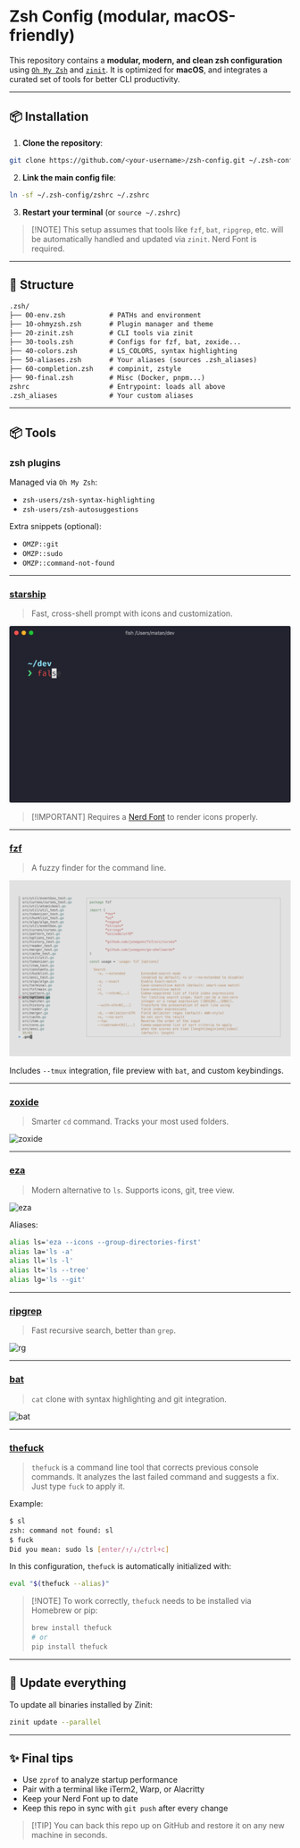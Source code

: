 # Zsh Config (modular, macOS-friendly)

This repository contains a **modular, modern, and clean zsh configuration** using [`Oh My Zsh`](https://ohmyz.sh/) and [`zinit`](https://github.com/zdharma-continuum/zinit). It is optimized for **macOS**, and integrates a curated set of tools for better CLI productivity.

---

## 📦 Installation

1. **Clone the repository**:

```bash
git clone https://github.com/<your-username>/zsh-config.git ~/.zsh-config
```

2. **Link the main config file**:

```bash
ln -sf ~/.zsh-config/zshrc ~/.zshrc
```

3. **Restart your terminal** (or `source ~/.zshrc`)

> \[!NOTE]
> This setup assumes that tools like `fzf`, `bat`, `ripgrep`, etc. will be automatically handled and updated via `zinit`. Nerd Font is required.

---

## 🔧 Structure

```text
.zsh/
├── 00-env.zsh           # PATHs and environment
├── 10-ohmyzsh.zsh       # Plugin manager and theme
├── 20-zinit.zsh         # CLI tools via zinit
├── 30-tools.zsh         # Configs for fzf, bat, zoxide...
├── 40-colors.zsh        # LS_COLORS, syntax highlighting
├── 50-aliases.zsh       # Your aliases (sources .zsh_aliases)
├── 60-completion.zsh    # compinit, zstyle
├── 90-final.zsh         # Misc (Docker, pnpm...)
zshrc                    # Entrypoint: loads all above
.zsh_aliases             # Your custom aliases
```

---

## 📦 Tools

### zsh plugins

Managed via `Oh My Zsh`:

* `zsh-users/zsh-syntax-highlighting`
* `zsh-users/zsh-autosuggestions`

Extra snippets (optional):

* `OMZP::git`
* `OMZP::sudo`
* `OMZP::command-not-found`

---

### [starship](https://starship.rs/)

> Fast, cross-shell prompt with icons and customization.

![starship](https://raw.githubusercontent.com/starship/starship/master/media/demo.gif)

> \[!IMPORTANT]
> Requires a [Nerd Font](https://www.nerdfonts.com/) to render icons properly.

---

### [fzf](https://github.com/junegunn/fzf)

> A fuzzy finder for the command line.

![fzf](https://raw.githubusercontent.com/junegunn/i/master/fzf-preview.png)

Includes `--tmux` integration, file preview with `bat`, and custom keybindings.

---

### [zoxide](https://github.com/ajeetdsouza/zoxide)

> Smarter `cd` command. Tracks your most used folders.

![zoxide](https://github.com/ajeetdsouza/zoxide/raw/main/contrib/tutorial.webp)

---

### [eza](https://github.com/eza-community/eza)

> Modern alternative to `ls`. Supports icons, git, tree view.

![eza](https://github.com/eza-community/eza/raw/main/docs/images/screenshots.png)

Aliases:

```zsh
alias ls='eza --icons --group-directories-first'
alias la='ls -a'
alias ll='ls -l'
alias lt='ls --tree'
alias lg='ls --git'
```

---

### [ripgrep](https://github.com/BurntSushi/ripgrep)

> Fast recursive search, better than `grep`.

![rg](https://burntsushi.net/stuff/ripgrep1.png)

---

### [bat](https://github.com/sharkdp/bat)

> `cat` clone with syntax highlighting and git integration.

![bat](https://camo.githubusercontent.com/a9789c5200bdb0a22602643d7bf85f0f424ddd4259e763abc865609010c5e228/68747470733a2f2f696d6775722e636f6d2f724773646e44652e706e67)

---

### [thefuck](https://github.com/nvbn/thefuck)

> `thefuck` is a command line tool that corrects previous console commands. It analyzes the last failed command and suggests a fix. Just type `fuck` to apply it.

Example:

```sh
$ sl
zsh: command not found: sl
$ fuck
Did you mean: sudo ls [enter/↑/↓/ctrl+c]
```

In this configuration, `thefuck` is automatically initialized with:

```sh
eval "$(thefuck --alias)"
```

> \[!NOTE]
> To work correctly, `thefuck` needs to be installed via Homebrew or pip:
>
> ```sh
> brew install thefuck
> # or
> pip install thefuck
> ```

---

## 🔄 Update everything

To update all binaries installed by Zinit:

```sh
zinit update --parallel
```

---

## ✨ Final tips

* Use `zprof` to analyze startup performance
* Pair with a terminal like iTerm2, Warp, or Alacritty
* Keep your Nerd Font up to date
* Keep this repo in sync with `git push` after every change

> \[!TIP]
> You can back this repo up on GitHub and restore it on any new machine in seconds.
